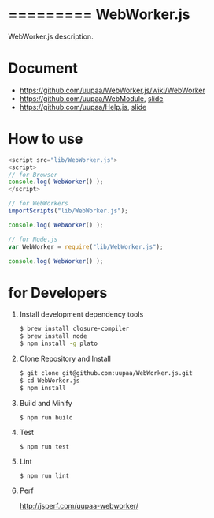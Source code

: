 =========
WebWorker.js
=========

WebWorker.js description.

# Document

- https://github.com/uupaa/WebWorker.js/wiki/WebWorker
- https://github.com/uupaa/WebModule, [slide](http://uupaa.github.io/Slide/slide/WebModule/index.html)
- https://github.com/uupaa/Help.js, [slide](http://uupaa.github.io/Slide/slide/Help.js/index.html)

# How to use

```js
<script src="lib/WebWorker.js">
<script>
// for Browser
console.log( WebWorker() );
</script>
```

```js
// for WebWorkers
importScripts("lib/WebWorker.js");

console.log( WebWorker() );
```

```js
// for Node.js
var WebWorker = require("lib/WebWorker.js");

console.log( WebWorker() );
```

# for Developers

1. Install development dependency tools

    ```sh
    $ brew install closure-compiler
    $ brew install node
    $ npm install -g plato
    ```

2. Clone Repository and Install

    ```sh
    $ git clone git@github.com:uupaa/WebWorker.js.git
    $ cd WebWorker.js
    $ npm install
    ```

3. Build and Minify

    `$ npm run build`

4. Test

    `$ npm run test`

5. Lint

    `$ npm run lint`

6. Perf

    http://jsperf.com/uupaa-webworker/

